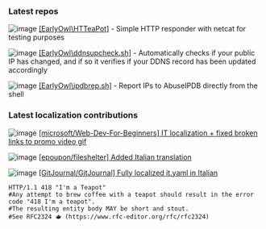### Latest repos
![image](https://badgen.net/badge/icon/shell?icon=github&label&color=green) [[EarlyOwl\HTTeaPot]](https://github.com/EarlyOwl/HTTeaPot) - Simple HTTP responder with netcat for testing purposes

![image](https://badgen.net/badge/icon/shell?icon=github&label&color=green) [[EarlyOwl\ddnsupcheck.sh]](https://github.com/EarlyOwl/ddnsupcheck.sh) - Automatically checks if your public IP has changed, and if so it verifies if your DDNS record has been updated accordingly

![image](https://badgen.net/badge/icon/shell?icon=github&label&color=green) [[EarlyOwl\ipdbrep.sh]](https://github.com/EarlyOwl/ipdbrep.sh) - Report IPs to AbuseIPDB directly from the shell

### Latest localization contributions
![image](https://badgen.net/badge/PR/merged/purple?icon=github) [[microsoft/Web-Dev-For-Beginners] IT localization + fixed broken links to promo video gif](https://github.com/microsoft/Web-Dev-For-Beginners/pull/731)

![image](https://badgen.net/badge/PR/merged/purple?icon=github) [[epoupon/fileshelter] Added Italian translation](https://github.com/epoupon/fileshelter/pull/71)

![image](https://badgen.net/badge/PR/!open!/green?icon=github) [[GitJournal/GitJournal] Fully localized it.yaml in Italian](https://github.com/GitJournal/GitJournal/pull/668)




```shell
HTTP/1.1 418 "I'm a Teapot"
#Any attempt to brew coffee with a teapot should result in the error code "418 I'm a teapot". 
#The resulting entity body MAY be short and stout. 
#See RFC2324 🫖 (https://www.rfc-editor.org/rfc/rfc2324)
```
